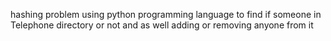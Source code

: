 hashing problem using python programming language to find if someone in Telephone directory or not and as well adding or removing anyone from it
